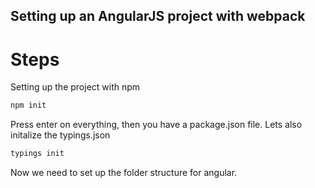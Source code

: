 ## Setting up an AngularJS project with webpack


# Steps

Setting up the project with npm

```sh
npm init
```

Press enter on everything, then you have a package.json file. Lets also initalize the typings.json

```sh
typings init
```


Now we need to set up the folder structure for angular.

